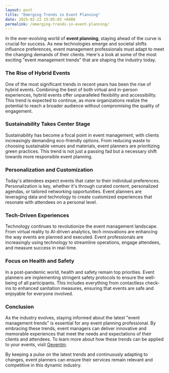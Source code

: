 ```yaml
---
layout: post
title: "Emerging Trends in Event Planning"
date: 2025-02-22 15:05:03 +0400
permalink: /emerging-trends-in-event-planning/
---
```



In the ever-evolving world of **event planning**, staying ahead of the curve is crucial for success. As new technologies emerge and societal shifts influence preferences, event management professionals must adapt to meet the changing demands of their clients. Here's a look at some of the most exciting "event management trends" that are shaping the industry today.

### The Rise of Hybrid Events

One of the most significant trends in recent years has been the rise of hybrid events. Combining the best of both virtual and in-person experiences, hybrid events offer unparalleled flexibility and accessibility. This trend is expected to continue, as more organizations realize the potential to reach a broader audience without compromising the quality of engagement.

### Sustainability Takes Center Stage

Sustainability has become a focal point in event management, with clients increasingly demanding eco-friendly options. From reducing waste to choosing sustainable venues and materials, event planners are prioritizing green practices. This trend is not just a passing fad but a necessary shift towards more responsible event planning.

### Personalization and Customization

Today's attendees expect events that cater to their individual preferences. Personalization is key, whether it's through curated content, personalized agendas, or tailored networking opportunities. Event planners are leveraging data and technology to create customized experiences that resonate with attendees on a personal level.

### Tech-Driven Experiences

Technology continues to revolutionize the event management landscape. From virtual reality to AI-driven analytics, tech innovations are enhancing the way events are planned and executed. Event professionals are increasingly using technology to streamline operations, engage attendees, and measure success in real-time.

### Focus on Health and Safety

In a post-pandemic world, health and safety remain top priorities. Event planners are implementing stringent safety protocols to ensure the well-being of all participants. This includes everything from contactless check-ins to enhanced sanitation measures, ensuring that events are safe and enjoyable for everyone involved.

### Conclusion

As the industry evolves, staying informed about the latest "event management trends" is essential for any event planning professional. By embracing these trends, event managers can deliver innovative and memorable experiences that meet the needs and expectations of their clients and attendees. To learn more about how these trends can be applied to your events, visit [Geventm](https://geventm.com/).

By keeping a pulse on the latest trends and continuously adapting to changes, event planners can ensure their services remain relevant and competitive in this dynamic industry.